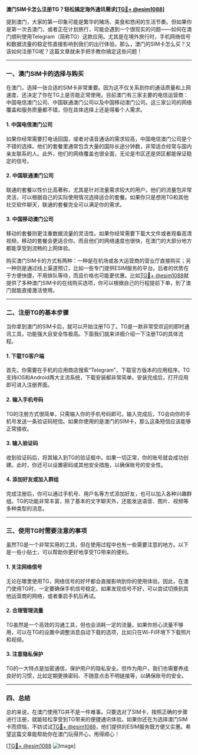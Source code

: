 **澳门SIM卡怎么注册TG？轻松搞定海外通讯需求[[TG💪+ @esim1088](https://t.me/s/esim1088)]**

提到澳门，大家的第一印象可能是繁华的赌场、美食和悠闲的生活节奏。但如果你是第一次去澳门，或者正在计划旅行，可能会遇到一个很现实的问题——如何在澳门顺利使用Telegram（简称TG）这款应用。尤其是在境外旅行时，手机网络信号和数据流量的稳定性直接影响到我们的出行体验。那么，澳门的SIM卡怎么买？又该如何注册TG呢？这篇文章就来手把手教你搞定这些问题！

---

### **一、澳门SIM卡的选择与购买**
在澳门，选择一张合适的SIM卡非常重要。因为这不仅关系到你的通话质量和上网速度，还决定了你在TG上是否能正常使用。目前澳门有三家主要的电信运营商：中国电信澳门公司、中国联通澳门公司以及中国移动澳门公司。这三家公司的网络覆盖和服务质量都不错，但在具体选择上还是得看个人需求。

#### **1. 中国电信澳门公司**
如果你经常需要打电话回国，或者对语音通话的需求较高，中国电信澳门公司是个不错的选择。他们的套餐里通常包含大量的国际长途分钟数，非常适合经常与国内亲友联系的人。此外，他们的网络覆盖也很全面，无论是市区还是郊区都能保证稳定的信号。

#### **2. 中国联通澳门公司**
联通的套餐以性价比高著称，尤其是针对流量需求较大的用户。他们的流量包非常灵活，可以根据自己的实际使用情况选择适合的套餐。如果你只是想用TG和其他社交软件聊天，联通的套餐完全可以满足你的需求。

#### **3. 中国移动澳门公司**
移动的套餐则更注重数据流量的灵活性。如果你经常需要下载大文件或者观看高清视频，移动的套餐会更适合你。而且他们的网络速度也很快，在澳门的大部分地方都能享受到流畅的上网体验。

购买澳门SIM卡的方式有两种：一种是在机场或各大运营商的营业厅直接购买；另一种则是通过线上渠道预订，比如一些专门提供ESIM服务的平台。后者的优势在于方便快捷，不用排队等待，而且价格也可能更优惠。比如[TG💪+ @esim1088](https://t.me/s/esim1088)就提供了多种澳门SIM卡的在线购买选项，你可以根据自己的行程提前下单，到了澳门就能直接激活使用。

---

### **二、注册TG的基本步骤**
当你拿到澳门的SIM卡后，就可以开始注册TG了。TG是一款非常受欢迎的即时通讯工具，功能强大且安全性极高。下面我们就来详细介绍一下注册TG的具体流程。

#### **1. 下载TG客户端**
首先，你需要在手机的应用商店搜索“Telegram”，下载官方版本的应用程序。TG支持iOS和Android两大主流系统，下载安装都非常简单。安装完成后，打开应用即可进入注册界面。

#### **2. 输入手机号码**
TG的注册方式很简单，只需输入你的手机号码即可。输入完成后，TG会向你的手机号发送一条验证码短信。如果你使用的是澳门的SIM卡，那么这条短信应该能够正常接收。

#### **3. 输入验证码**
收到验证码后，将其输入到TG的验证框中。如果一切正常，你的账号就会成功创建。此时，你还可以设置密码或其他安全措施，以确保账号的安全性。

#### **4. 添加好友或加入群组**
完成注册后，你可以通过手机号、用户名等方式添加好友，也可以加入各种兴趣群组。TG的功能非常丰富，除了基本的文字聊天外，还能发送语音、图片、视频等多种类型的消息。

---

### **三、使用TG时需要注意的事项**
虽然TG是一个非常实用的工具，但在使用过程中也有一些需要注意的地方。以下是一些小贴士，可以帮助你更好地享受TG带来的便利。

#### **1. 关注网络信号**
无论在哪里使用TG，网络信号的好坏都会直接影响到你的使用体验。因此，在澳门使用TG时，一定要确保手机信号稳定。如果发现信号不好，可以尝试切换到其他运营商的网络，或者重启手机后再试。

#### **2. 合理管理流量**
TG虽然是一个高效的沟通工具，但也会消耗一定的流量。如果你担心流量不够用，可以在TG的设置中调整消息自动下载的选项，比如只在Wi-Fi环境下下载照片和视频。

#### **3. 注意隐私保护**
TG的一大特点是加密通信，保护用户的隐私安全。但作为用户，我们也需要养成良好的习惯，比如定期更换密码、不随意点击不明链接等，以确保账号的安全。

---

### **四、总结**
总的来说，在澳门使用TG并不是一件难事。只要选对了SIM卡，按照正确的步骤进行注册，就能轻松享受到TG带来的便捷通讯体验。如果你还在为选择澳门SIM卡而烦恼，不妨试试[TG💪+ @esim1088](https://t.me/s/esim1088)，他们提供的ESIM服务既方便又实惠。希望这篇文章能帮助你在澳门玩得开心，用得顺心！  

[[TG💪+ @esim1088](https://t.me/s/esim1088) ![Image](https://i.postimg.cc/4NQfJmqS/Snipaste-2025-05-13-00-14-12.png)]
